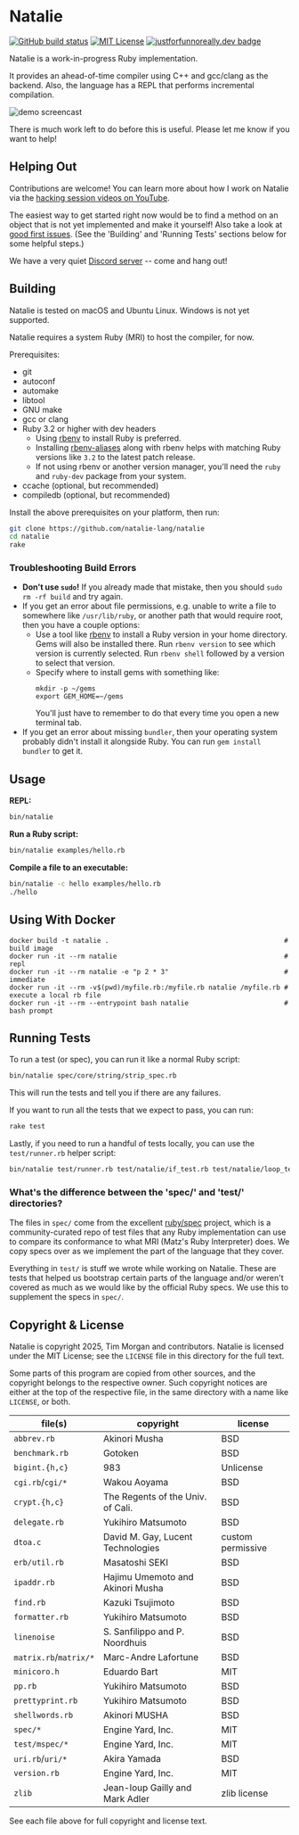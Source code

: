 # Natalie

[![GitHub build status](https://github.com/natalie-lang/natalie/actions/workflows/test.yml/badge.svg)](https://github.com/natalie-lang/natalie/actions?query=workflow%3ATest+branch%3Amaster)
[![MIT License](https://img.shields.io/badge/license-MIT-blue)](https://github.com/natalie-lang/natalie/blob/master/LICENSE)
[![justforfunnoreally.dev badge](https://img.shields.io/badge/justforfunnoreally-dev-9ff)](https://justforfunnoreally.dev)

Natalie is a work-in-progress Ruby implementation.

It provides an ahead-of-time compiler using C++ and gcc/clang as the backend.
Also, the language has a REPL that performs incremental compilation.

![demo screencast](examples/demo.gif)

There is much work left to do before this is useful. Please let me know if you
want to help!

## Helping Out

Contributions are welcome! You can learn more about how I work on Natalie via
the [hacking session videos on YouTube](https://www.youtube.com/playlist?list=PLWUx_XkUoGTq-nkbhnk6PN4m109ISo5BX).

The easiest way to get started right now would be to find a method on an object
that is not yet implemented and make it yourself! Also take a look at
[good first issues](https://github.com/natalie-lang/natalie/issues?q=is%3Aissue+is%3Aopen+label%3A%22good+first+issue%22).
(See the 'Building' and 'Running Tests' sections below for some helpful steps.)

We have a very quiet [Discord server](https://discord.gg/hnHp2tdQyn) -- come and hang out!

## Building

Natalie is tested on macOS and Ubuntu Linux. Windows is not yet supported.

Natalie requires a system Ruby (MRI) to host the compiler, for now.

Prerequisites:

- git
- autoconf
- automake
- libtool
- GNU make
- gcc or clang
- Ruby 3.2 or higher with dev headers
  - Using [rbenv](https://github.com/rbenv/rbenv) to install Ruby is preferred.
  - Installing [rbenv-aliases](https://github.com/tpope/rbenv-aliases) along with rbenv helps with matching Ruby versions like `3.2` to the latest patch release.
  - If not using rbenv or another version manager, you'll need the `ruby` and `ruby-dev` package from your system.
- ccache (optional, but recommended)
- compiledb (optional, but recommended)

Install the above prerequisites on your platform, then run:

```sh
git clone https://github.com/natalie-lang/natalie
cd natalie
rake
```

### Troubleshooting Build Errors

- **Don't use `sudo`!** If you already made that mistake, then you should `sudo rm -rf build`
  and try again.
- If you get an error about file permissions, e.g. unable to write a file to somewhere like
  `/usr/lib/ruby`, or another path that would require root, then you have a couple options:
  - Use a tool like [rbenv](https://github.com/rbenv/rbenv) to install a Ruby version in your
    home directory. Gems will also be installed there. Run `rbenv version` to see which version
    is currently selected. Run `rbenv shell` followed by a version to select that version.
  - Specify where to install gems with something like:
    ```
    mkdir -p ~/gems
    export GEM_HOME=~/gems
    ```
    You'll just have to remember to do that every time you open a new terminal tab.
- If you get an error about missing `bundler`, then your operating system probably didn't
  install it alongside Ruby. You can run `gem install bundler` to get it.

## Usage

**REPL:**

```sh
bin/natalie
```

**Run a Ruby script:**

```sh
bin/natalie examples/hello.rb
```

**Compile a file to an executable:**

```sh
bin/natalie -c hello examples/hello.rb
./hello
```

## Using With Docker

```
docker build -t natalie .                                            # build image
docker run -it --rm natalie                                          # repl
docker run -it --rm natalie -e "p 2 * 3"                             # immediate
docker run -it --rm -v$(pwd)/myfile.rb:/myfile.rb natalie /myfile.rb # execute a local rb file
docker run -it --rm --entrypoint bash natalie                        # bash prompt
```

## Running Tests

To run a test (or spec), you can run it like a normal Ruby script:

```sh
bin/natalie spec/core/string/strip_spec.rb
```

This will run the tests and tell you if there are any failures.

If you want to run all the tests that we expect to pass, you can run:

```sh
rake test
```

Lastly, if you need to run a handful of tests locally, you can use the
`test/runner.rb` helper script:

```sh
bin/natalie test/runner.rb test/natalie/if_test.rb test/natalie/loop_test.rb
```

### What's the difference between the 'spec/' and 'test/' directories?

The files in `spec/` come from the excellent [ruby/spec](https://github.com/ruby/spec)
project, which is a community-curated repo of test files that any Ruby
implementation can use to compare its conformance to what MRI (Matz's Ruby
Interpreter) does. We copy specs over as we implement the part of the language
that they cover.

Everything in `test/` is stuff we wrote while working on Natalie. These are
tests that helped us bootstrap certain parts of the language and/or weren't
covered as much as we would like by the official Ruby specs. We use this
to supplement the specs in `spec/`.

## Copyright & License

Natalie is copyright 2025, Tim Morgan and contributors. Natalie is licensed
under the MIT License; see the `LICENSE` file in this directory for the full text.

Some parts of this program are copied from other sources, and the copyright
belongs to the respective owner. Such copyright notices are either at the top of
the respective file, in the same directory with a name like `LICENSE`, or both.

| file(s)                | copyright                         | license           |
| ---------------------- | --------------------------------- | ----------------- |
| `abbrev.rb`            | Akinori Musha                     | BSD               |
| `benchmark.rb`         | Gotoken                           | BSD               |
| `bigint.{h,c}`         | 983                               | Unlicense         |
| `cgi.rb`/`cgi/*`       | Wakou Aoyama                      | BSD               |
| `crypt.{h,c}`          | The Regents of the Univ. of Cali. | BSD               |
| `delegate.rb`          | Yukihiro Matsumoto                | BSD               |
| `dtoa.c`               | David M. Gay, Lucent Technologies | custom permissive |
| `erb/util.rb`          | Masatoshi SEKI                    | BSD               |
| `ipaddr.rb`            | Hajimu Umemoto and Akinori Musha  | BSD               |
| `find.rb`              | Kazuki Tsujimoto                  | BSD               |
| `formatter.rb`         | Yukihiro Matsumoto                | BSD               |
| `linenoise`            | S. Sanfilippo and P. Noordhuis    | BSD               |
| `matrix.rb`/`matrix/*` | Marc-Andre Lafortune              | BSD               |
| `minicoro.h`           | Eduardo Bart                      | MIT               |
| `pp.rb`                | Yukihiro Matsumoto                | BSD               |
| `prettyprint.rb`       | Yukihiro Matsumoto                | BSD               |
| `shellwords.rb`        | Akinori MUSHA                     | BSD               |
| `spec/*`               | Engine Yard, Inc.                 | MIT               |
| `test/mspec/*`         | Engine Yard, Inc.                 | MIT               |
| `uri.rb`/`uri/*`       | Akira Yamada                      | BSD               |
| `version.rb`           | Engine Yard, Inc.                 | MIT               |
| `zlib`                 | Jean-loup Gailly and Mark Adler   | zlib license      |

See each file above for full copyright and license text.

